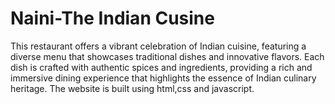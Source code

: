 # Naini-The Indian Cusine
This restaurant offers a vibrant celebration of Indian cuisine, featuring a diverse menu that showcases traditional dishes and innovative flavors. Each dish is crafted with authentic spices and ingredients, providing a rich and immersive dining experience that highlights the essence of Indian culinary heritage.
The website is built using html,css and javascript.
